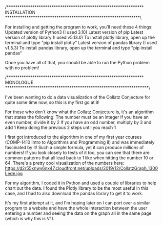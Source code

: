 /**************************************************************** INSTALLATION ***************************************************************\

For installing and getting the program to work, you'll need these 4 things:
	Updated version of Python3 (I used 3.10)
	Latest version of pip
	Latest version of plotly library (I used v5.13.0)
		To install plotly library, open up the terminal and type "pip install plotly"
	Latest version of pandas library (I used v1.5.3)
		To install pandas library, open up the terminal and type "pip install pandas"

Once you have all of that, you should be able to run the Python problem with no problem!


/**************************************************************** MONOLOGUE *******************************************************************\


I've been wanting to do a data visualization of the Collatz Conjecture for quite some time now, so this is my first go at it!

For those who don't know what the Collatz Conjecture is, it's an algorithm that states the following:
	The number must be an integer
	If you have an even number, divide it by 2
	If you have an odd number, multiply by 3 and add 1
	Keep doing the previous 2 steps until you reach 1

I first got introduced to the algorithm in one of my first year courses (COMP-1410 Intro to Algorithms and Programming II) and was immediately fascinated by it!
Such a simple formula, yet it can produce millions of numbers! If you look closely to tests of it too, you can see that there are common patterns that all lead back 
to 1 like when hitting the number 10 or 64. There's a pretty cool visualization of the numbers here: 
https://d2r55xnwy6nx47.cloudfront.net/uploads/2019/12/CollatzGraph_1300Lede.jpg

For my algorithm, I coded it in Python and used a couple of libraries to help chart out the data. I found the Plotly library to be the most useful in this case, 
and I had to also download the pandas library to get it to work. 

It's my first attempt at it, and I'm hoping later on I can port over a similar program to a website and have the whole interaction between the user entering a
number and seeing the data on the graph all in the same page (which is why this is V1).
